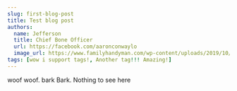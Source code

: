 ```yaml
---
slug: first-blog-post
title: Test blog post
authors:
  name: Jefferson
  title: Chief Bone Officer 
  url: https://facebook.com/aaronconwaylo
  image_url: https://www.familyhandyman.com/wp-content/uploads/2019/10/A9E74F0C-C86F-443C-AD8F-43EE62451CEF.jpeg?
tags: [wow i support tags!, Another tag!!! Amazing!]
---
```


woof woof. bark Bark. Nothing to see here 
